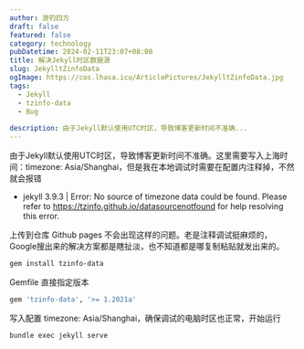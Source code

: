 ```yaml
---
author: 游钓四方
draft: false
featured: false
category: technology
pubDatetime: 2024-02-11T23:07+08:00
title: 解决Jekyll时区数据源
slug: JekylltZinfoData
ogImage: https://cos.lhasa.icu/ArticlePictures/JekylltZinfoData.jpg
tags:
  - Jekyll
  - tzinfo-data
  - Bug
  
description: 由于Jekyll默认使用UTC时区，导致博客更新时间不准确...
---
```


由于Jekyll默认使用UTC时区，导致博客更新时间不准确。这里需要写入上海时间：timezone: Asia/Shanghai，但是我在本地调试时需要在配置内注释掉，不然就会报错

* jekyll 3.9.3 | Error:  No source of timezone data could be found.
Please refer to https://tzinfo.github.io/datasourcenotfound for help resolving this error.

上传到仓库 Github pages 不会出现这样的问题。老是注释调试挺麻烦的，Google搜出来的解决方案都是瞎扯淡，也不知道都是哪复制粘贴就发出来的。

```bash
gem install tzinfo-data
```

Gemfile 直接指定版本
```bash
gem 'tzinfo-data', '>= 1.2021a'
```

写入配置 timezone: Asia/Shanghai，确保调试的电脑时区也正常，开始运行
```bash
bundle exec jekyll serve
```